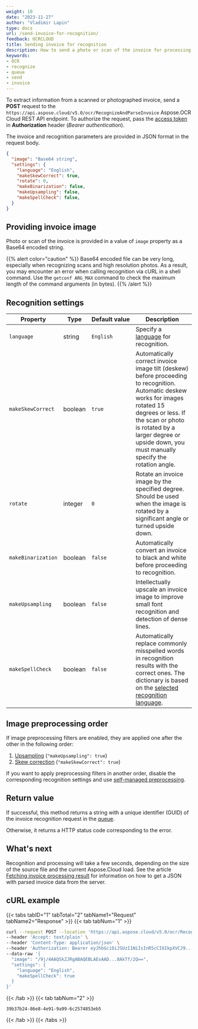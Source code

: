 ```yaml
---
weight: 10
date: "2023-11-27"
author: "Vladimir Lapin"
type: docs
url: /send-invoice-for-recognition/
feedback: OCRCLOUD
title: Sending invoice for recognition
description: How to send a photo or scan of the invoice for processing to the Aspose.OCR Cloud API.
keywords:
- OCR
- recognize
- queue
- send
- invoice
---
```


To extract information from a scanned or photographed invoice, send a **POST** request to the `https://api.aspose.cloud/v5.0/ocr/RecognizeAndParseInvoice` Aspose.OCR Cloud REST API endpoint. To authorize the request, pass the [access token](/ocr/authorization/) in **Authorization** header (_Bearer authentication_).

The invoice and recognition parameters are provided in JSON format in the request body.

```json
{
  "image": "Base64 string",
  "settings": {
    "language": "English",
    "makeSkewCorrect": true,
    "rotate": 0,
    "makeBinarization": false,
    "makeUpsampling": false,
    "makeSpellCheck": false,
  }
}
```

## Providing invoice image

Photo or scan of the invoice is provided in a value of `image` property as a Base64 encoded string.

{{% alert color="caution" %}}
Base64 encoded file can be very long, especially when recognizing scans and high resolution photos. As a result, you may encounter an error when calling recognition via cURL in a shell command. Use the `getconf ARG_MAX` command to check the maximum length of the command arguments (in bytes).
{{% /alert %}}

## Recognition settings

Property | Type | Default&nbsp;value | Description
------- | ---- | ------------- | -----------
`language` | string | `English` | Specify a [language](/ocr/supported-languages/) for recognition.
`makeSkewCorrect` | boolean | `true` | Automatically correct invoice image tilt (deskew) before proceeding to recognition.<br />Automatic deskew works for images rotated 15 degrees or less. If the scan or photo is rotated by a larger degree or upside down, you must manually specify the rotation angle.
`rotate` | integer | `0` | Rotate an invoice image by the specified degree.<br />Should be used when the image is rotated by a significant angle or turned upside down.
`makeBinarization` | boolean | `false` | Automatically convert an invoice to black and white before proceeding to recognition.
`makeUpsampling` | boolean | `false` | Intellectually upscale an invoice image to improve small font recognition and detection of dense lines.
`makeSpellCheck` | boolean | `false` | Automatically replace commonly misspelled words in recognition results with the correct ones. The dictionary is based on the [selected recognition language](/ocr/supported-languages/).

## Image preprocessing order

If image preprocessing filters are enabled, they are applied one after the other in the following order:

1. [Upsampling](/ocr/upsample-image/#using-the-recognition-setting) (`"makeUpsampling": true`)
2. [Skew correction](/ocr/deskew-image/#using-the-recognition-setting) (`"makeSkewCorrect": true`)

If you want to apply preprocessing filters in another order, disable the corresponding recognition settings and use [self-managed preprocessing](/ocr/preprocess-image/).

## Return value

If successful, this method returns a string with a unique identifier (GUID) of the invoice recognition request in the [queue](/ocr/recognition-workflow/).

Otherwise, it returns a HTTP status code corresponding to the error.

## What's next

Recognition and processing will take a few seconds, depending on the size of the source file and the current Aspose.Cloud load. See the article [Fetching invoice processing result](/ocr/fetch-invoice-recognition-result/) for information on how to get a JSON with parsed invoice data from the server.

## cURL example

{{< tabs tabID="1" tabTotal="2" tabName1="Request" tabName2="Response" >}}
{{< tab tabNum="1" >}}
```bash
curl --request POST --location 'https://api.aspose.cloud/v5.0/ocr/RecognizeAndParseInvoice' \
--header 'Accept: text/plain' \
--header 'Content-Type: application/json' \
--header 'Authorization: Bearer eyJhbGciOiJSUzI1NiIsInR5cCI6IkpXVCJ9...HaRYOxBcCRCPLnrFCVXpw7UA' \
--data-raw '{
  "image": "/9j/4AAQSkZJRgABAQEBLAEsAAD...8AkTf/2Q==",
  "settings": {
    "language": "English",
    "makeSpellCheck": true
  }
}'
```
{{< /tab >}}
{{< tab tabNum="2" >}}
```
39b37b24-86e8-4e91-9a99-6c2574853eb5
```
{{< /tab >}}
{{< /tabs >}}
